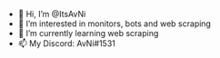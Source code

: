- 👋 Hi, I’m @ItsAvNi
- 👀 I’m interested in monitors, bots and web scraping
- 🌱 I’m currently learning web scraping
- 📫 My Discord: AvNi#1531

<!---
ItsAvNi/ItsAvNi is a ✨ special ✨ repository because its `README.md` (this file) appears on your GitHub profile.
You can click the Preview link to take a look at your changes.
--->
